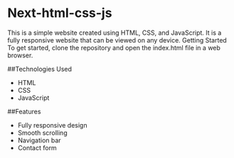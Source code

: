 <h1>Next-html-css-js</h1>
This is a simple website created using HTML, CSS, and JavaScript. It is a fully responsive website that can be viewed on any device.
Getting Started
To get started, clone the repository and open the index.html file in a web browser.

##Technologies Used
- HTML
- CSS
- JavaScript
  
##Features
- Fully responsive design
- Smooth scrolling
- Navigation bar
- Contact form
